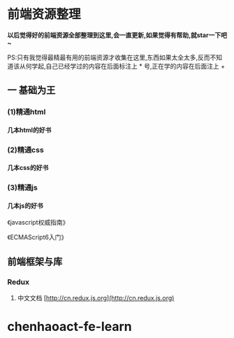 # 前端资源整理

**以后觉得好的前端资源全部整理到这里,会一直更新,如果觉得有帮助,就star一下吧~**

PS:只有我觉得最精最有用的前端资源才收集在这里,东西如果太全太多,反而不知道该从何学起,自己已经学过的内容在后面标注上 \* 号,正在学的内容在后面注上 +

## 一 基础为王

### \(1\)精通html

#### 几本html的好书

### \(2\)精通css

#### 几本css的好书

### \(3\)精通js

#### 几本js的好书

《javascript权威指南》

《ECMAScript6入门》

## 前端框架与库

### Redux

1. 中文文档
   [http://cn.redux.js.org](http://cn.redux.js.org)

# chenhaoact-fe-learn



